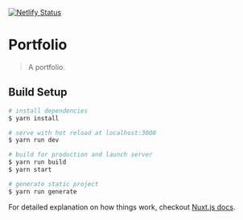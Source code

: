 [![Netlify Status](https://api.netlify.com/api/v1/badges/819f2038-e6d4-4711-a3dd-38fa865a7c0b/deploy-status)](https://app.netlify.com/sites/flashcms/deploys)

# Portfolio

> A portfolio.

## Build Setup

``` bash
# install dependencies
$ yarn install

# serve with hot reload at localhost:3000
$ yarn run dev

# build for production and launch server
$ yarn run build
$ yarn start

# generate static project
$ yarn run generate
```

For detailed explanation on how things work, checkout [Nuxt.js docs](https://nuxtjs.org).
